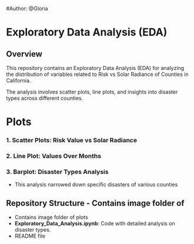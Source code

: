 #Author: @Gloria


# Exploratory Data Analysis (EDA)

## Overview

This repository contains an Exploratory Data Analysis (EDA) for analyzing the distribution of variables related to Risk vs Solar Radiance of Counties in California. 

The analysis involves scatter plots, line plots, and insights into disaster types across different counties.


# Plots

### 1. Scatter Plots: Risk Value vs Solar Radiance

### 2. Line Plot: Values Over Months
### 3. Barplot: Disaster Types Analysis
  - This analysis narrowed down  specific disasters of various counties



## Repository Structure - Contains image folder of
- Contains image folder of plots
- **Exploratory_Data_Analysis.ipynb**: Code with detailed analysis on disaster types.
- README file
  
